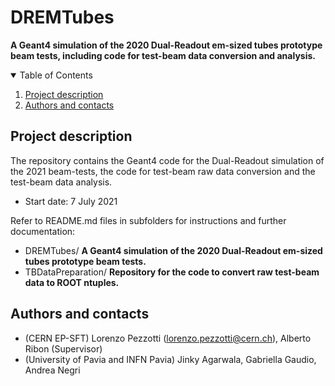 # DREMTubes
**A Geant4 simulation of the 2020 Dual-Readout em-sized tubes prototype beam tests, including code for test-beam data conversion and analysis.**

<!-- TABLE OF CONTENTS -->
<details open="open">
  <summary>Table of Contents</summary>
  <ol>
    <li><a href="#project-description">Project description</a></li>
    <li><a href="#authors-and-contacts">Authors and contacts</a></li>
  </ol>                                           
</details>

<!--Project desription-->
## Project description
The repository contains the Geant4 code for the Dual-Readout simulation of the 2021 beam-tests, the code for test-beam raw data conversion and the test-beam data analysis. 
- Start date: 7 July 2021 

Refer to README.md files in subfolders for instructions and further documentation:
- DREMTubes/ **A Geant4 simulation of the 2020 Dual-Readout em-sized tubes prototype beam tests.**
- TBDataPreparation/ **Repository for the code to convert raw test-beam data to ROOT ntuples.**

<!--Authors and contacts-->
## Authors and contacts
- (CERN EP-SFT) Lorenzo Pezzotti (lorenzo.pezzotti@cern.ch), Alberto Ribon (Supervisor)
- (University of Pavia and INFN Pavia) Jinky Agarwala, Gabriella Gaudio, Andrea Negri
